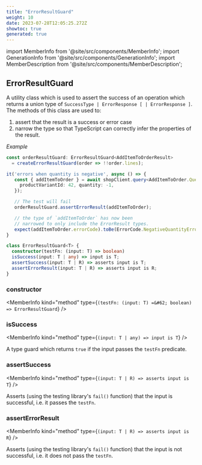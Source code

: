 ```yaml
---
title: "ErrorResultGuard"
weight: 10
date: 2023-07-28T12:05:25.272Z
showtoc: true
generated: true
---
```

<!-- This file was generated from the Vendure source. Do not modify. Instead, re-run the "docs:build" script -->
import MemberInfo from '@site/src/components/MemberInfo';
import GenerationInfo from '@site/src/components/GenerationInfo';
import MemberDescription from '@site/src/components/MemberDescription';


## ErrorResultGuard

<GenerationInfo sourceFile="packages/testing/src/error-result-guard.ts" sourceLine="50" packageName="@vendure/testing" />

A utility class which is used to assert the success of an operation
which returns a union type of `SuccessType | ErrorResponse [ | ErrorResponse ]`.
The methods of this class are used to:
1. assert that the result is a success or error case
2. narrow the type so that TypeScript can correctly infer the properties of the result.

*Example*

```ts
const orderResultGuard: ErrorResultGuard<AddItemToOrderResult>
  = createErrorResultGuard(order => !!order.lines);

it('errors when quantity is negative', async () => {
   const { addItemToOrder } = await shopClient.query<AddItemToOrder.Query, AddItemToOrder.Mutation>(ADD_ITEM_TO_ORDER, {
     productVariantId: 42, quantity: -1,
   });

   // The test will fail
   orderResultGuard.assertErrorResult(addItemToOrder);

   // the type of `addItemToOrder` has now been
   // narrowed to only include the ErrorResult types.
   expect(addItemToOrder.errorCode).toBe(ErrorCode.NegativeQuantityError);
}
```

```ts title="Signature"
class ErrorResultGuard<T> {
  constructor(testFn: (input: T) => boolean)
  isSuccess(input: T | any) => input is T;
  assertSuccess(input: T | R) => asserts input is T;
  assertErrorResult(input: T | R) => asserts input is R;
}
```

<div className="members-wrapper">

### constructor

<MemberInfo kind="method" type={`(testFn: (input: T) =&#62; boolean) => ErrorResultGuard`}   />


### isSuccess

<MemberInfo kind="method" type={`(input: T | any) => input is T`}   />

A type guard which returns `true` if the input passes the `testFn` predicate.
### assertSuccess

<MemberInfo kind="method" type={`(input: T | R) => asserts input is T`}   />

Asserts (using the testing library's `fail()` function) that the input is
successful, i.e. it passes the `testFn`.
### assertErrorResult

<MemberInfo kind="method" type={`(input: T | R) => asserts input is R`}   />

Asserts (using the testing library's `fail()` function) that the input is
not successful, i.e. it does not pass the `testFn`.


</div>
